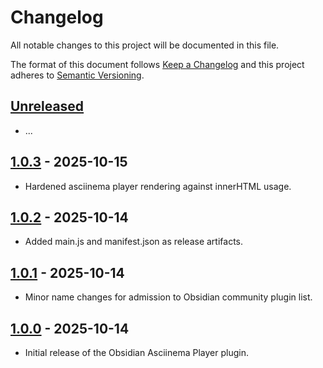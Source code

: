# Changelog

All notable changes to this project will be documented in this file.

The format of this document follows [Keep a Changelog](https://keepachangelog.com/en/1.1.0/) and this project adheres to [Semantic Versioning](https://semver.org/spec/v2.0.0.html).

## [Unreleased]

- ...

## [1.0.3] - 2025-10-15

- Hardened asciinema player rendering against innerHTML usage.

## [1.0.2] - 2025-10-14

- Added main.js and manifest.json as release artifacts.

## [1.0.1] - 2025-10-14

- Minor name changes for admission to Obsidian community plugin list.

## [1.0.0] - 2025-10-14

- Initial release of the Obsidian Asciinema Player plugin.

<!-- Release link references -->
[unreleased]: https://github.com/deeplook/obsidian-asciinema-player/compare/1.0.3...HEAD
[1.0.3]: https://github.com/deeplook/obsidian-asciinema-player/releases/tag/1.0.3
[1.0.2]: https://github.com/deeplook/obsidian-asciinema-player/releases/tag/1.0.2
[1.0.1]: https://github.com/deeplook/obsidian-asciinema-player/releases/tag/1.0.1
[1.0.0]: https://github.com/deeplook/obsidian-asciinema-player/releases/tag/1.0.0
